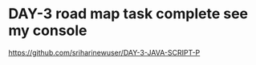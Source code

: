 # DAY-3 road map task complete see my console
https://github.com/sriharinewuser/DAY-3-JAVA-SCRIPT-P
